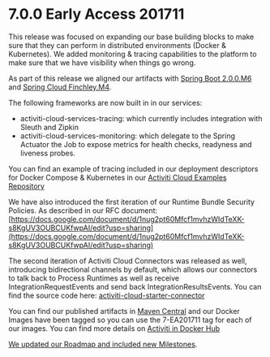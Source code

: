 # 7.0.0 Early Access 201711

This release was focused on expanding our base building blocks to make sure that they can perform in distributed environments \(Docker & Kubernetes\). We added monitoring & tracing capabilities to the platform to make sure that we have visibility when things go wrong.

As part of this release we aligned our artifacts with [Spring Boot 2.0.0.M6](https://github.com/spring-projects/spring-boot/wiki/Spring-Boot-2.0.0-M6-Release-Notes) and [Spring Cloud Finchley.M4](https://github.com/spring-projects/spring-cloud/wiki/Spring-Cloud-Finchley-Release-Notes).

The following frameworks are now built in in our services:

* activiti-cloud-services-tracing: which currently includes integration with Sleuth and Zipkin
* activiti-cloud-services-monitoring: which delegate to the Spring Actuator the Job to expose metrics for health checks, readyness and liveness probes.

You can find an example of tracing included in our deployment descriptors for Docker Compose & Kubernetes in our [Activiti Cloud Examples Repository](http://)

We have also introduced the first iteration of our Runtime Bundle Security Policies. As described in our RFC document: [https://docs.google.com/document/d/1nug2pt60Mfcf1mvhzWIdTeXK-s8KgUV3OUBCUKfwpAI/edit?usp=sharing](https://docs.google.com/document/d/1nug2pt60Mfcf1mvhzWIdTeXK-s8KgUV3OUBCUKfwpAI/edit?usp=sharing)

The second iteration of Activiti Cloud Connectors was released as well, introducing bidirectional channels by default, which allows our connectors to talk back to Process Runtimes as well as receive IntegrationRequestEvents and send back IntegrationResultsEvents. You can find the source code here: [activiti-cloud-starter-connector](https://github.com/activiti/activiti-cloud-connectors)

You can find our published artifacts in [Maven Central](http://search.maven.org/#search|ga|1|activiti-cloud) and our Docker Images have been tagged so you can use the 7-EA201711 tag for each of our images. You can find more details on [Activiti in Docker Hub](https://hub.docker.com/u/activiti/)

[We updated our Roadmap and included new Milestones](https://github.com/Activiti/Activiti/wiki/Activiti-7-Roadmap).

